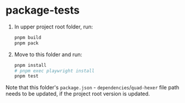 # package-tests

1. In upper project root folder, run:
    ```sh
    pnpm build
    pnpm pack
    ```
2. Move to this folder and run:
    ```sh
    pnpm install
    # pnpm exec playwright install
    pnpm test
    ```

Note that this folder's `package.json` - `dependencies`/`quad-hexer` file path needs to be updated, if the project root version is updated.
